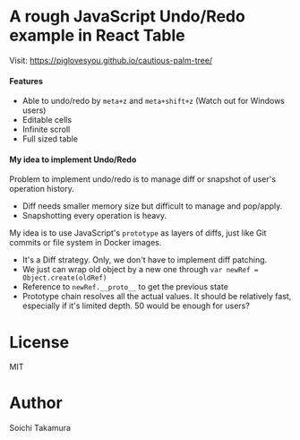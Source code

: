# A rough JavaScript Undo/Redo example in React Table

Visit: https://piglovesyou.github.io/cautious-palm-tree/

#### Features

* Able to undo/redo by `meta+z` and `meta+shift+z` (Watch out for Windows users)
* Editable cells
* Infinite scroll
* Full sized table

#### My idea to implement Undo/Redo

Problem to implement undo/redo is to manage diff or snapshot of user's operation history.

* Diff needs smaller memory size but difficult to manage and pop/apply.
* Snapshotting every operation is heavy.

My idea is to use JavaScript's `prototype` as layers of diffs, just like Git commits or file system in Docker images.

* It's a Diff strategy. Only, we don't have to implement diff patching.
* We just can wrap old object by a new one through `var newRef = Object.create(oldRef)`
* Reference to `newRef.__proto__` to get the previous state
* Prototype chain resolves all the actual values. It should be relatively fast, especially if it's limited depth. 50 would be enough for users?

# License

MIT

# Author
Soichi Takamura
